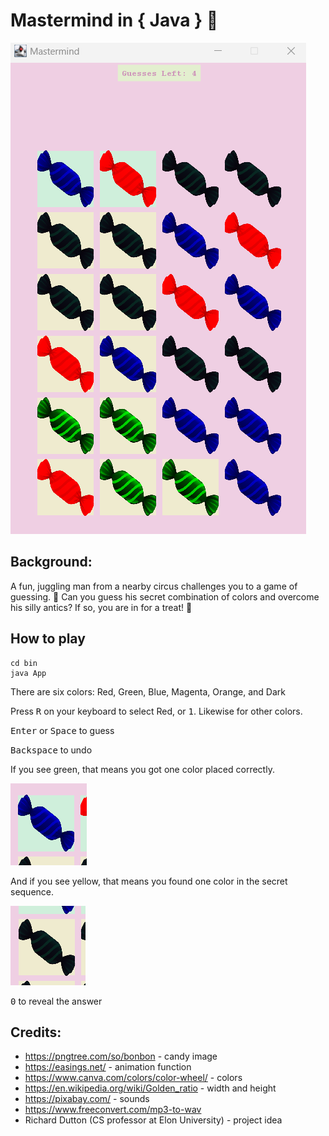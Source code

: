 # Mastermind in { Java } 🤹

![screenshot](screenshot.png)

## Background:

A fun, juggling man from a nearby circus challenges you to a game of guessing. 🤫 Can you guess his secret combination of colors and overcome his silly antics? If so, you are in for a treat! 🍬

## How to play

```
cd bin
java App
```

There are six colors: Red, Green, Blue, Magenta, Orange, and Dark

Press <kbd>R</kbd> on your keyboard to select Red, or <kbd>1</kbd>. Likewise for other colors.

<kbd>Enter</kbd> or <kbd>Space</kbd> to guess

<kbd>Backspace</kbd> to undo

If you see green, that means you got one color placed correctly.

![screenshot](correct.png)

And if you see yellow, that means you found one color in the secret sequence.


![screenshot](almostCorrect.png)

<kbd>0</kbd> to reveal the answer

## Credits:
- https://pngtree.com/so/bonbon - candy image
- https://easings.net/ - animation function
- https://www.canva.com/colors/color-wheel/ - colors
- https://en.wikipedia.org/wiki/Golden_ratio - width and height
- https://pixabay.com/ - sounds
- https://www.freeconvert.com/mp3-to-wav
- Richard Dutton (CS professor at Elon University) - project idea